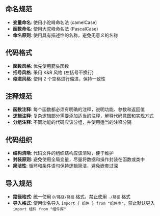 ## 命名规范

- **变量命名**: 使用小驼峰命名法 (camelCase)
- **函数命名**: 使用大驼峰命名法 (PascalCase)
- **命名原则**: 使用具有描述性的名称，避免无意义的名称

## 代码格式

- **函数风格**: 优先使用箭头函数
- **括号风格**: 采用 K&R 风格 (左括号不换行)
- **缩进风格**: 使用 2 个空格进行缩进，保持一致性

## 注释规范

- **函数注释**: 每个函数都必须有明确的注释，说明功能、参数和返回值
- **逻辑注释**: 复杂逻辑部分需要添加适当的注释，解释代码意图和实现方式
- **分组注释**: 不同功能的代码应该分组，并使用适当的注释分隔

## 代码组织

- **结构清晰**: 代码文件的组织结构应该清晰，便于维护
- **封装原则**: 避免使用全局变量，尽量将数据和操作封装在函数或类中
- **简洁性**: 循环和条件语句保持逻辑简洁，避免嵌套过深

## 导入规范

- **路径格式**: 统一使用 `@/路径/路径` 格式，禁止使用 `./路径` 格式
- **导入格式**: 使用命名导入 `import { 组件 } from "组件库"`，禁止默认导入 `import 组件 from "组件库"`